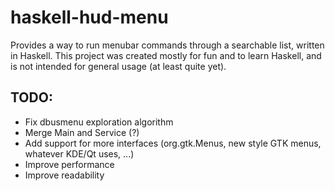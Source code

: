 # haskell-hud-menu

Provides a way to run menubar commands through a searchable list, written in Haskell.
This project was created mostly for fun and to learn Haskell, and is not intended for 
general usage (at least quite yet).

## TODO:

- Fix dbusmenu exploration algorithm
- Merge Main and Service (?)
- Add support for more interfaces (org.gtk.Menus, new style GTK menus, whatever KDE/Qt uses, ...)
- Improve performance
- Improve readability
